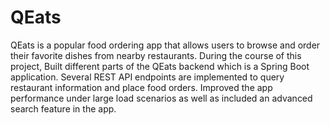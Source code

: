 # QEats
QEats is a popular food ordering app that allows users to browse and order their favorite dishes from nearby restaurants.
During the course of this project,
Built different parts of the QEats backend which is a Spring Boot application.
Several REST API endpoints are implemented to query restaurant information and place food orders.
Improved the app performance under large load scenarios as well as included an advanced search feature in the app. 
